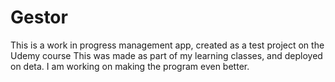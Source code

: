 # Gestor
This is a work in progress management app, created as a test project on the Udemy course
This was made as part of my learning classes, and deployed on deta. I am working on making the program even better.
